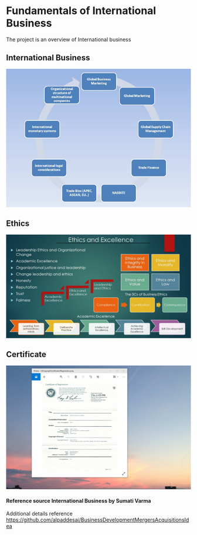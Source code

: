 # Fundamentals of International Business

The project is an overview of International business 

## International Business
![image](FundamentalsInternationalBusiness.jpg)

## Ethics
![image](Ethics.jpg)

## Certificate
![imaged](USCopyrightCertificate.png)

#### Reference source International Business by Sumati Varma

Additional details reference https://github.com/alpaddesai/BusinessDevelopmentMergersAcquisitionsIdea
